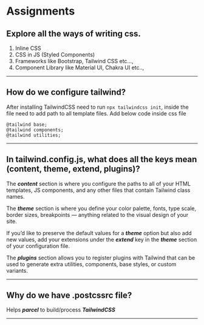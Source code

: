 # Assignments

## Explore all the ways of writing css.

1. Inline CSS
2. CSS in JS (Styled Components)
3. Frameworks like Bootstrap, Tailwind CSS etc...,
4. Component Library like Material UI, Chakra UI etc..,

---

## How do we configure tailwind?

After installing TailwindCSS need to run `npx tailwindcss init`, inside the file need to add path to all template files. Add below code inside css file

```
@tailwind base;
@tailwind components;
@tailwind utilities;
```

---

## In tailwind.config.js, what does all the keys mean (content, theme, extend, plugins)?

The ***content*** section is where you configure the paths to all of your HTML templates, JS components, and any other files that contain Tailwind class names.

The ***theme*** section is where you define your color palette, fonts, type scale, border sizes, breakpoints — anything related to the visual design of your site.

If you’d like to preserve the default values for a ***theme*** option but also add new values, add your extensions under the ***extend*** key in the ***theme*** section of your configuration file.

The ***plugins*** section allows you to register plugins with Tailwind that can be used to generate extra utilities, components, base styles, or custom variants.

---

## Why do we have .postcssrc file?

Helps ***parcel*** to build/process ***TailwindCSS***

---